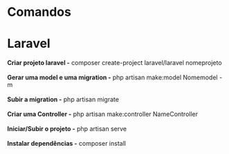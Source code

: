 # Comandos
<h1> Laravel </h1>
<strong> Criar projeto laravel -</strong>
  composer create-project laravel/laravel nomeprojeto
 <br>
 <br>
<strong> Gerar uma model e uma migration -</strong>
php artisan make:model Nomemodel -m
 <br>
 <br>
 <strong>Subir a migration -</strong>
 php artisan migrate
 <br>
 <br>
 <strong>Criar uma Controller -</strong>
php artisan make:controller NameController
<br>
<br>
 <strong>Iniciar/Subir o projeto -</strong>
php artisan serve
<br>
<br>
 <strong>Instalar dependências -</strong>
 composer install
<br>
<br>
